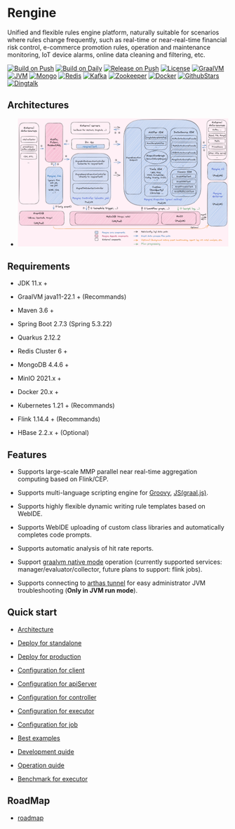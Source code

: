 # Rengine

Unified and flexible rules engine platform, naturally suitable for scenarios where rules change frequently, such as real-time or near-real-time financial risk control, e-commerce promotion rules, operation and maintenance monitoring, IoT device alarms, online data cleaning and filtering, etc.

[![Build on Push](https://github.com/wl4g/rengine/actions/workflows/build_on_push.yaml/badge.svg)](https://github.com/wl4g/rengine/actions/workflows/build_on_push.yaml)
[![Build on Daily](https://github.com/wl4g/rengine/actions/workflows/build_on_daily.yaml/badge.svg)](https://github.com/wl4g/rengine/actions/workflows/build_on_daily.yaml)
[![Release on Push](https://github.com/wl4g/rengine/actions/workflows/release_on_push.yaml/badge.svg)](https://github.com/wl4g/rengine/actions/workflows/release_on_push.yaml)
[![License](https://img.shields.io/badge/license-Apache2.0+-green.svg)](https://www.apache.org/licenses/LICENSE-2.0)
[![GraalVM](https://img.shields.io/badge/GraalVM-22.1-green)](https://github.com/wl4g/rengine)
[![JVM](https://img.shields.io/badge/JVM-8%20and%2011%2B-green)](https://github.com/wl4g/rengine)
[![Mongo](https://img.shields.io/badge/Mongo-4.4.6%2B-green)](https://github.com/wl4g/rengine)
[![Redis](https://img.shields.io/badge/Redis%20Cluster-6%2B-green)](https://github.com/wl4g/rengine)
[![Kafka](https://img.shields.io/badge/Kafka-2%2B-green)](https://github.com/wl4g/rengine)
[![Zookeeper](https://img.shields.io/badge/Zookeeper-3.6.2%2B-green)](https://github.com/wl4g/rengine)
[![Docker](https://img.shields.io/badge/Docker-20%2B-green)](https://github.com/wl4g/rengine)
[![GithubStars](https://img.shields.io/github/stars/wl4g/rengine)](https://github.com/wl4g/rengine)
[![Dingtalk](https://img.shields.io/badge/Dingtalk%20Chat-22890022635-green)](https://qr.dingtalk.com/action/joingroup?code=v1,k1,0tSHdtPe4bTaPpynsi88zKoaPmEJCK+eb04bQzebp/E=&_dt_no_comment=1&origin=11)

## Architectures

- ![Global](./docs/shots/architecture.png)

## Requirements

- JDK 11.x +

- GraalVM java11-22.1 + (Recommands)

- Maven 3.6 +

- Spring Boot 2.7.3 (Spring 5.3.22)

- Quarkus 2.12.2

- Redis Cluster 6 +

- MongoDB 4.4.6 +

- MinIO 2021.x +

- Docker 20.x +

- Kubernetes 1.21 + (Recommands)

- Flink 1.14.4 + (Recommands)

- HBase 2.2.x + (Optional)

## Features

- Supports large-scale MMP parallel near real-time aggregation computing based on Flink/CEP.

- Supports multi-language scripting engine for [Groovy](http://groovy-lang.org/differences.html#_default_imports), [JS(graal.js)](https://www.graalvm.org/22.2/reference-manual/js/FAQ/#what-is-the-difference-between-running-graalvms-javascript-in-native-image-compared-to-the-jvm).

- Supports highly flexible dynamic writing rule templates based on WebIDE.

- Supports WebIDE uploading of custom class libraries and automatically completes code prompts.

- Supports automatic analysis of hit rate reports.

- Support [graalvm native mode](https://www.graalvm.org/22.1/docs/getting-started/#native-image) operation (currently supported services: manager/evaluator/collector, future plans to support: flink jobs).

- Supports connecting to [arthas tunnel](https://arthas.aliyun.com/en/doc/tunnel.html) for easy administrator JVM troubleshooting (**Only in JVM run mode**).

## Quick start

- [Architecture](./docs/en/architecture.md)

- [Deploy for standalone](./docs/en/deploy-standalone.md)

- [Deploy for production](./docs/en/deploy-production.md)

- [Configuration for client](./docs/en/configuration-client.md)

- [Configuration for apiServer](./docs/en/configuration-apiserver.md)

- [Configuration for controller](./docs/en/configuration-controller.md)

- [Configuration for executor](./docs/en/configuration-executor.md)

- [Configuration for job](./docs/en/configuration-job.md)

- [Best examples](./docs/en/best-example.md)

- [Development quide](./docs/en/devel.md)

- [Operation quide](./docs/en/operation.md)

- [Benchmark for executor](./docs/en/benchmark-executor.md)

## RoadMap

- [roadmap](./docs/en/roadmap-2022-23.md)
